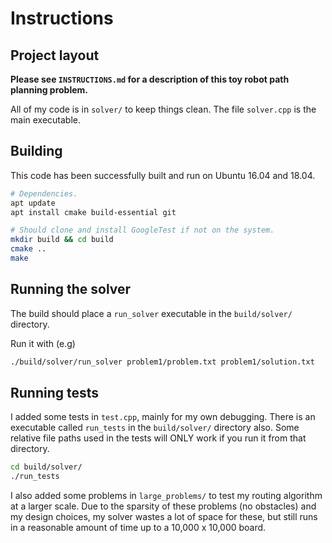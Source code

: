 # Instructions

## Project layout

**Please see `INSTRUCTIONS.md` for a description of this toy robot path planning problem.**

All of my code is in ```solver/``` to keep things clean. The file ```solver.cpp``` is the main executable.

## Building

This code has been successfully built and run on Ubuntu 16.04 and 18.04.

```bash
# Dependencies.
apt update
apt install cmake build-essential git

# Should clone and install GoogleTest if not on the system.
mkdir build && cd build
cmake ..
make
```

## Running the solver

The build should place a ```run_solver``` executable in the ```build/solver/``` directory.

Run it with (e.g)
```bash
./build/solver/run_solver problem1/problem.txt problem1/solution.txt
```

## Running tests

I added some tests in ```test.cpp```, mainly for my own debugging. There is an executable called ```run_tests``` in the ```build/solver/``` directory also. Some relative file paths used in the tests will ONLY work if you run it from that directory.

```bash
cd build/solver/
./run_tests
```

I also added some problems in ```large_problems/``` to test my routing algorithm at a larger scale. Due to the sparsity of these problems (no obstacles) and my design choices, my solver wastes a lot of space for these, but still runs in a reasonable amount of time up to a 10,000 x 10,000 board.

